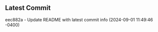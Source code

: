 
## Latest Commit
eec882a - Update README with latest commit info (2024-09-01 11:49:46 -0400) <Yunxi-Zhou>
